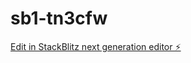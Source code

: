 # sb1-tn3cfw

[Edit in StackBlitz next generation editor ⚡️](https://stackblitz.com/~/github.com/svnazarov54/sb1-tn3cfw)
